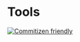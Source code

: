 # Tools

[![Commitizen friendly](https://img.shields.io/badge/commitizen-friendly-brightgreen.svg)](http://commitizen.github.io/cz-cli/)
